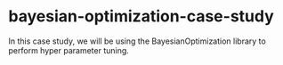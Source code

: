 # bayesian-optimization-case-study
In this case study, we will be using the BayesianOptimization library to perform hyper parameter tuning.
